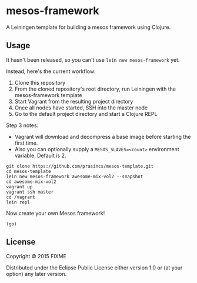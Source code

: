# mesos-framework

A Leiningen template for building a mesos framework using Clojure.

## Usage

It hasn't been released, so you can't use `lein new mesos-framework` yet.

Instead, here's the current workflow:

1. Clone this repository
2. From the cloned repository's root directory, run Leiningen with the mesos-framework template
3. Start Vagrant from the resulting project directory 
4. Once all nodes have started, SSH into the master node
5. Go to the default project directory and start a Clojure REPL

Step 3 notes:
- Vagrant will download and decompress a base image before starting the first time.  
- Also you can optionally supply a `MESOS_SLAVES=<count>` environment variable. Default is 2.

```
git clone https://github.com/prasincs/mesos-template.git
cd mesos-template
lein new mesos-framework awesome-mix-vol2 --snapshot
cd awesome-mix-vol2
vagrant up
vagrant ssh master
cd /vagrant
lein repl
```

Now create your own Mesos framework!
```
(go)
```

## License

Copyright © 2015 FIXME

Distributed under the Eclipse Public License either version 1.0 or (at
your option) any later version.
